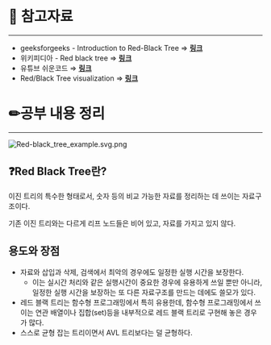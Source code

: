 # 🔗 참고자료

---

- geeksforgeeks - Introduction to Red-Black Tree ⇒ [**링크**](https://www.geeksforgeeks.org/introduction-to-red-black-tree/)
- 위키피디아 - Red black tree ⇒ [**링크**](https://en.wikipedia.org/wiki/Red%E2%80%93black_tree)
- 유튜브 쉬운코드 ⇒ [**링크**](https://www.youtube.com/watch?v=2MdsebfJOyM&ab_channel=%EC%89%AC%EC%9A%B4%EC%BD%94%EB%93%9C)
- Red/Black Tree visualization ⇒ **[링크](https://www.cs.usfca.edu/~galles/visualization/RedBlack.html)**

# ✏공부 내용 정리

---

![Red-black_tree_example.svg.png](https://s3.us-west-2.amazonaws.com/secure.notion-static.com/c0cc6f53-5351-4a04-a522-462ab41e9598/Red-black_tree_example.svg.png?X-Amz-Algorithm=AWS4-HMAC-SHA256&X-Amz-Content-Sha256=UNSIGNED-PAYLOAD&X-Amz-Credential=AKIAT73L2G45EIPT3X45%2F20230207%2Fus-west-2%2Fs3%2Faws4_request&X-Amz-Date=20230207T142532Z&X-Amz-Expires=86400&X-Amz-Signature=235dcb8ff556aab4ce13a454f39d86b41358646253832dbae0819d8cf08978bf&X-Amz-SignedHeaders=host&response-content-disposition=filename%3D%22Red-black_tree_example.svg.png%22&x-id=GetObject)

## ❓Red Black Tree란?

이진 트리의 특수한 형태로서, 숫자 등의 비교 가능한 자료를 정리하는 데 쓰이는 자료구조이다.

기존 이진 트리와는 다르게 리프 노드들은 비어 있고, 자료를 가지고 있지 않다.

## 용도와 장점

- 자료와 삽입과 삭제, 검색에서 최악의 경우에도 일정한 실행 시간을 보장한다.
    - 이는 실시간 처리와 같은 실행시간이 중요한 경우에 유용하게 쓰일 뿐만 아니라, 일정한 실행 시간을 보장하는 또 다른 자료구조를 만드는 데에도 쓸모가 있다.
- 레드 블랙 트리는 함수형 프로그래밍에서 특히 유용한데, 함수형 프로그래밍에서 쓰이는 연관 배열이나 집합(set)등을 내부적으로 레드 블랙 트리로 구현해 놓은 경우가 많다.
- 스스로 균형 잡는 트리이면서 AVL 트리보다는 덜 균형하다.
